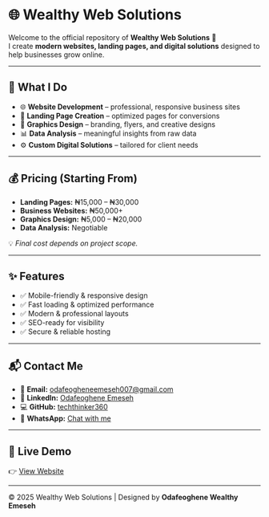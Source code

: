 # 🌐 Wealthy Web Solutions  

Welcome to the official repository of **Wealthy Web Solutions** 🚀  
I create **modern websites, landing pages, and digital solutions** designed to help businesses grow online.  

---

## 💼 What I Do
- 🌐 **Website Development** – professional, responsive business sites  
- 📱 **Landing Page Creation** – optimized pages for conversions  
- 🎨 **Graphics Design** – branding, flyers, and creative designs  
- 📊 **Data Analysis** – meaningful insights from raw data  
- ⚙️ **Custom Digital Solutions** – tailored for client needs  

---

## 💰 Pricing (Starting From)
- **Landing Pages:** ₦15,000 – ₦30,000  
- **Business Websites:** ₦50,000+  
- **Graphics Design:** ₦5,000 – ₦20,000  
- **Data Analysis:** Negotiable  

💡 *Final cost depends on project scope.*  

---

## ✨ Features
- ✅ Mobile-friendly & responsive design  
- ✅ Fast loading & optimized performance  
- ✅ Modern & professional layouts  
- ✅ SEO-ready for visibility  
- ✅ Secure & reliable hosting  

---

## 📬 Contact Me
- 📧 **Email:** [odafeogheneemeseh007@gmail.com](mailto:odafeogheneemeseh007@gmail.com)  
- 💼 **LinkedIn:** [Odafeoghene Emeseh](https://www.linkedin.com/in/odafeoghene-emeseh-941464384)  
- 💻 **GitHub:** [techthinker360](https://github.com/techthinker360)  
- 💬 **WhatsApp:** [Chat with me](https://wa.me/+2347032199329)  

---

## 🚀 Live Demo
👉 [View Website](https://techthinker360.github.io/Wealthy-web/)  

---

© 2025 Wealthy Web Solutions | Designed by **Odafeoghene Wealthy Emeseh**
